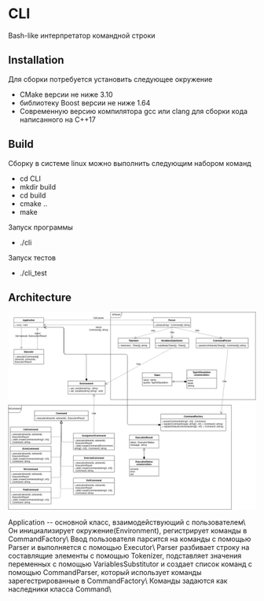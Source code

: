 # CLI
Bash-like интерпретатор командной строки
## Installation
Для сборки потребуется установить следующее окружение
- СMake версии не ниже 3.10
- библиотеку Boost версии не ниже 1.64
- Современную версию компилятора gсс или clang для сборки кода написанного на C++17
## Build
Сборку в системе linux можно выполнить следующим набором команд
- cd CLI
- mkdir build
- cd build
- cmake \.\.
- make

Запуск программы
- ./cli

Запуск тестов
- ./cli\_test
## Architecture
![CLI](docs/CLI.png)

Application -- основной класс, взаимодействующий с пользователем\\
Он инициализирует окружение(Environment), регистрирует команды в CommandFactory\\
Ввод пользователя парсится на команды с помощью Parser и выполняется с помощью Executor\\
Parser разбивает строку на составлящие элементы с помощью Tokenizer, подставляет значения переменных с помощью VariablesSubstitutor и создает список команд с помощью CommandParser, который использует команды зарегестрированные в CommandFactory\\
Команды задаются как наследники класса Command\\
